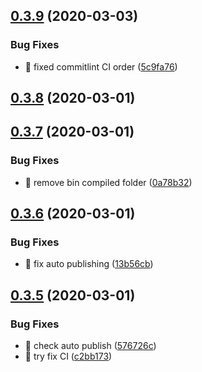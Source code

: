 ## [0.3.9](https://github.com/michaljach/wasm-lang/compare/v0.3.8...v0.3.9) (2020-03-03)


### Bug Fixes

* 🐛 fixed commitlint CI order ([5c9fa76](https://github.com/michaljach/wasm-lang/commit/5c9fa762167582a10e398ed098d2c354ed2e79ea))



## [0.3.8](https://github.com/michaljach/wasm-lang/compare/v0.3.7...v0.3.8) (2020-03-01)



## [0.3.7](https://github.com/michaljach/wasm-lang/compare/v0.3.6...v0.3.7) (2020-03-01)


### Bug Fixes

* 🐛 remove bin compiled folder ([0a78b32](https://github.com/michaljach/wasm-lang/commit/0a78b320ee1ee79ba2ba4d05887a2ffd4d93a2dd))



## [0.3.6](https://github.com/michaljach/wasm-lang/compare/v0.3.5...v0.3.6) (2020-03-01)


### Bug Fixes

* 🐛 fix auto publishing ([13b56cb](https://github.com/michaljach/wasm-lang/commit/13b56cb3d0c8eae6a93257de8119ac5b2a9553fc))



## [0.3.5](https://github.com/michaljach/wasm-lang/compare/v0.3.4...v0.3.5) (2020-03-01)


### Bug Fixes

* 🐛 check auto publish ([576726c](https://github.com/michaljach/wasm-lang/commit/576726ca862cfa515478c3698c96441cbe2c40ce))
* 🐛 try fix CI ([c2bb173](https://github.com/michaljach/wasm-lang/commit/c2bb173ba35055fc77a916296d9decff4c4ce9b0))



